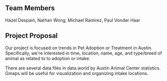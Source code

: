 ## Team Members

Hazel Despain, Nathan Wong, Michael Ramirez, Paul Vonder Haar

## Project Proposal

Our project is focused on trends in Pet Adoption or Treatment in Austin. Specifically, we're interested in time, location, name, age, and type/breed of animal as related to to adoption or intake.

There are several data files in data.world by Austin Animal Center statistics. Gmaps will be useful for visualization and organizing intake locations.